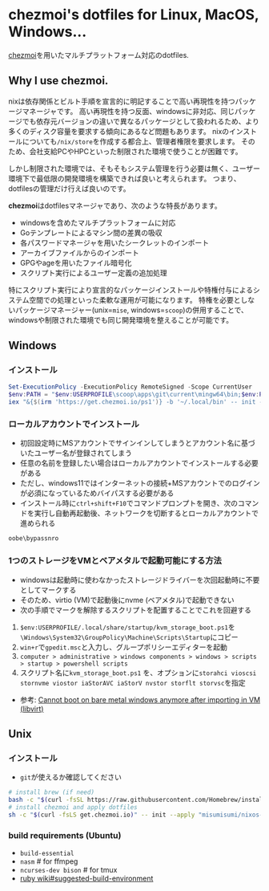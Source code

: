 # chezmoi's dotfiles for Linux, MacOS, Windows...

[chezmoi](https://www.chezmoi.io)を用いたマルチプラットフォーム対応のdotfiles.

## Why I use chezmoi.

nixは依存関係とビルト手順を宣言的に明記することで高い再現性を持つパッケージマネージャです。
高い再現性を持つ反面、windowsに非対応、同じパッケージでも依存元バージョンの違いで異なるパッケージとして扱われるため、より多くのディスク容量を要求する傾向にあるなど問題もあります。
nixのインストールについても`/nix/store`を作成する都合上、管理者権限を要求します。
そのため、会社支給PCやHPCといった制限された環境で使うことが困難です。

しかし制限された環境では、そもそもシステム管理を行う必要は無く、ユーザー環境下で最低限の開発環境を構築できれば良いと考えられます。
つまり、dotfilesの管理だけ行えば良いのです。

**chezmoi**はdotfilesマネージャであり、次のような特長があります。

- windowsを含めたマルチプラットフォームに対応
- Goテンプレートによるマシン間の差異の吸収
- 各パスワードマネージャを用いたシークレットのインポート
- アーカイブファイルからのインポート
- GPGやageを用いたファイル暗号化
- スクリプト実行によるユーザー定義の追加処理

特にスクリプト実行により宣言的なパッケージインストールや特権付与によるシステム空間での処理といった柔軟な運用が可能になります。
特権を必要としないパッケージマネージャー(unix=`mise`, windows=`scoop`)の併用することで、windowsや制限された環境でも同じ開発環境を整えることが可能です。

## Windows

### インストール

```ps1
Set-ExecutionPolicy -ExecutionPolicy RemoteSigned -Scope CurrentUser
$env:PATH = "$env:USERPROFILE\scoop\apps\git\current\mingw64\bin;$env:PATH"
iex "&{$(irm 'https://get.chezmoi.io/ps1')} -b '~/.local/bin' -- init --apply misumisumi/nixos-desktop-config"
```

### ローカルアカウントでインストール

- 初回設定時にMSアカウントでサインインしてしまうとアカウント名に基づいたユーザー名が登録されてしまう
- 任意の名前を登録したい場合はローカルアカウントでインストールする必要がある
- ただし、windows11ではインターネットの接続+MSアカウントでのログインが必須になっているためバイパスする必要がある
- インストール時に`ctrl+shift+F10`でコマンドプロンプトを開き、次のコマンドを実行し自動再起動後、ネットワークを切断するとローカルアカウントで進められる

```bat
oobe\bypassnro
```

### 1つのストレージをVMとベアメタルで起動可能にする方法

- windowsは起動時に使わなかったストレージドライバーを次回起動時に不要としてマークする
- そのため、virtio (VM)で起動後にnvme (ベアメタル)で起動できない
- 次の手順でマークを解除するスクリプトを配置することでこれを回避する

1. `$env:USERPROFILE/.local/share/startup/kvm_storage_boot.ps1`を`\Windows\System32\GroupPolicy\Machine\Scripts\Startup`にコピー
2. `win+r`で`gpedit.msc`と入力し、グループポリシーエディターを起動
3. `computer > administrative > windows components > windows > scripts > startup > powershell scripts`
4. スクリプト名に`kvm_storage_boot.ps1` を、オプションに`storahci vioscsi stornvme viostor iaStorAVC iaStorV nvstor storflt storvsc`を指定

- 参考: [Cannot boot on bare metal windows anymore after importing in VM (libvirt)](https://www.reddit.com/r/VFIO/comments/kkoyvj/cannot_boot_on_bare_metal_windows_anymore_after/)

## Unix

### インストール

- `git`が使えるか確認してください

```sh
# install brew (if need)
bash -c "$(curl -fsSL https://raw.githubusercontent.com/Homebrew/install/HEAD/install.sh)"
# install chezmoi and apply dotfiles
sh -c "$(curl -fsLS get.chezmoi.io)" -- init --apply "misumisumi/nixos-desktop-config"
```

### build requirements (Ubuntu)

- `build-essential`
- `nasm` # for ffmpeg
- `ncurses-dev bison` # for tmux
- [ruby wiki#suggested-build-environment](https://github.com/rbenv/ruby-build/wiki#suggested-build-environment)
